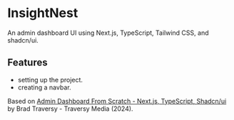 # InsightNest

An admin dashboard UI using Next.js, TypeScript, Tailwind CSS, and shadcn/ui.

<!-- <p align="center">
    <img src="screenshot.png">
</p> -->

## Features

- setting up the project.
- creating a navbar.

Based on [Admin Dashboard From Scratch - Next.js, TypeScript, Shadcn/ui](https://www.youtube.com/watch?v=hhudoSMM0yU) by Brad Traversy - Traversy Media (2024).
